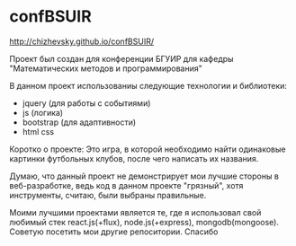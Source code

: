 # confBSUIR

http://chizhevsky.github.io/confBSUIR/

Проект был создан для конференции БГУИР для кафедры "Математических методов и программирования"

В данном проект использованиы следующие технологии и библиотеки:
- jquery (для работы с событиями)
- js (логика)
- bootstrap (для адаптивности)
- html css

Коротко о проекте:
Это игра, в которой необходимо найти одинаковые картинки футбольных клубов, после чего написать их названия.

Думаю, что данный проект не демонстрирует мои лучшие стороны в веб-разработке, ведь код в данном проекте "грязный", хотя инструменты, считаю, были выбраны правильные.

Моими лучшими проектами является те, где я использовал свой любимый стек react.js(+flux), node.js(+express), mongodb(mongoose). Советую посетить мои другие репоситории. Спасибо
